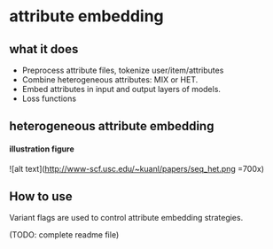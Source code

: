 # attribute embedding

## what it does

*	Preprocess attribute files, tokenize user/item/attributes
*	Combine heterogeneous attributes: MIX or HET.
*	Embed attributes in input and output layers of models.
*	Loss functions


## heterogeneous attribute embedding

#### illustration figure

![alt text](http://www-scf.usc.edu/~kuanl/papers/seq_het.png =700x)
## How to use

Variant flags are used to control attribute embedding strategies.

(TODO: complete readme file)

